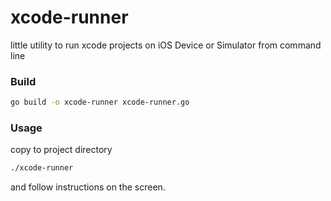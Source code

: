 # xcode-runner

little utility to run xcode projects on iOS Device or Simulator from command line

### Build
```sh
go build -o xcode-runner xcode-runner.go
```

### Usage

copy to project directory

```sh
./xcode-runner
```
and follow instructions on the screen.
